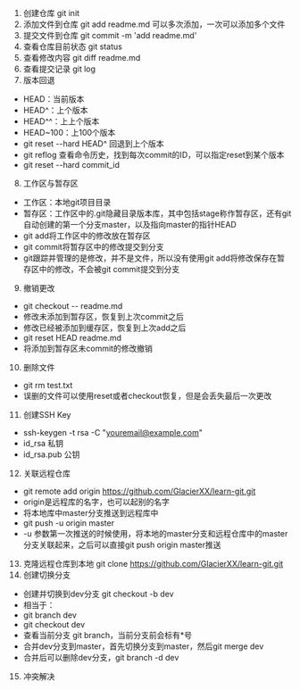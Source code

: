 1. 创建仓库
git init
2. 添加文件到仓库
git add readme.md
可以多次添加，一次可以添加多个文件
3. 提交文件到仓库
git commit -m 'add readme.md'
4. 查看仓库目前状态
git status
5. 查看修改内容
git diff readme.md
6. 查看提交记录
git log
7. 版本回退
* HEAD：当前版本
* HEAD^：上个版本
* HEAD^^：上上个版本
* HEAD~100：上100个版本
* git reset --hard HEAD^ 回退到上个版本
* git reflog 查看命令历史，找到每次commit的ID，可以指定reset到某个版本
* git reset --hard commit_id
8. 工作区与暂存区
* 工作区：本地git项目目录
* 暂存区：工作区中的.git隐藏目录版本库，其中包括stage称作暂存区，还有git自动创建的第一个分支master，以及指向master的指针HEAD
* git add将工作区中的修改放在暂存区
* git commit将暂存区中的修改提交到分支
* git跟踪并管理的是修改，并不是文件，所以没有使用git add将修改保存在暂存区中的修改，不会被git commit提交到分支
9. 撤销更改
* git checkout -- readme.md
* 修改未添加到暂存区，恢复到上次commit之后
* 修改已经被添加到缓存区，恢复到上次add之后
* git reset HEAD readme.md
* 将添加到暂存区未commit的修改撤销
10. 删除文件
* git rm test.txt
* 误删的文件可以使用reset或者checkout恢复，但是会丢失最后一次更改
11. 创建SSH Key
* ssh-keygen -t rsa -C "youremail@example.com"
* id_rsa 私钥
* id_rsa.pub 公钥
12. 关联远程仓库
* git remote add origin https://github.com/GlacierXX/learn-git.git
* origin是远程库的名字，也可以起别的名字
* 将本地库中master分支推送到远程库中
* git push -u origin master
* -u 参数第一次推送的时候使用，将本地的master分支和远程仓库中的master分支关联起来，之后可以直接git push origin master推送
13. 克隆远程仓库到本地
git clone https://github.com/GlacierXX/learn-git.git
14. 创建切换分支
* 创建并切换到dev分支 git checkout -b dev
* 相当于：
* git branch dev
* git checkout dev
* 查看当前分支 git branch，当前分支前会标有*号
* 合并dev分支到master，首先切换分支到master，然后git merge dev
* 合并后可以删除dev分支，git branch -d dev
15. 冲突解决
